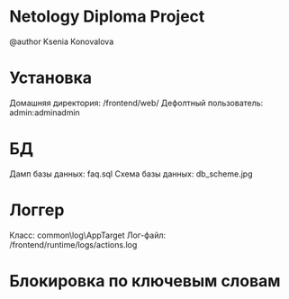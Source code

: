 Netology Diploma Project
===============================

@author Ksenia Konovalova

# Установка
Домашняя директория: /frontend/web/
Дефолтный пользователь: admin:adminadmin

# БД
Дамп базы данных: faq.sql
Схема базы данных: db_scheme.jpg

# Логгер
Класс: common\log\AppTarget
Лог-файл: /frontend/runtime/logs/actions.log

# Блокировка по ключевым словам